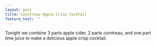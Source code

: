 ```yaml
---
layout: post
title: Cointreau Apple Crisp Cocktail
feature_text: ''
---
```

Tonight we combine 3 parts apple cider, 2 parts cointreau, and one part lime juice to make a delicious apple crisp cocktail.